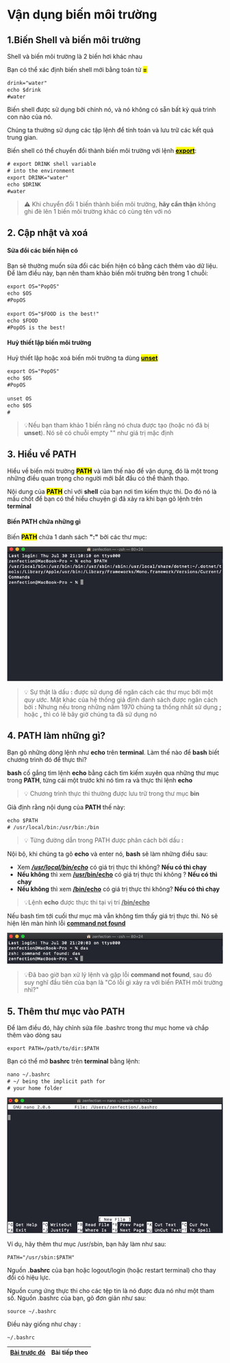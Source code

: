 # Vận dụng biến môi trường

## 1.Biến Shell và biến môi trường

Shell và biến môi trường là 2 biến hơi khác nhau

Bạn có thể xác định biến shell mới bằng toán tử **<mark>=</mark>**

```shell
drink="water"
echo $drink
#water
```

Biến shell được sử dụng bởi chính nó, và  nó không có sẵn bất kỳ quá trình con nào của nó.

Chúng ta thường sử dụng các tập lệnh để tính toán và lưu trữ các kết quả trung gian.

Biến shell có thể chuyển đổi thành biến môi trường với lệnh **<mark><u>export</u></mark>**:

```shell
# export DRINK shell variable
# into the environment
export DRINK="water"
echo $DRINK
#water
```

> ⚠️ Khi chuyển đổi 1 biến thành biến môi trường, **hãy cẩn thận** không ghi đè lên 1 biến môi trường khác có cùng tên với nó

## 2. Cập nhật và xoá

#### Sửa đổi các biến hiện có

Bạn sẽ thường muốn sửa đổi các biến hiện có bằng cách thêm vào dữ liệu. Để làm điều này, bạn nên tham khảo biến môi trường bên trong 1 chuỗi: 

```shell
export OS="PopOS"
echo $OS
#PopOS

export OS="$FOOD is the best!"
echo $FOOD
#PopOS is the best!
```

#### Huỷ thiết lập biến môi trường

Huỷ thiết lập hoặc xoá biến môi trường ta dùng **<mark><u>unset</u></mark>**

```shell
export OS="PopOS"
echo $OS
#PopOS

unset OS
echo $OS
#
```

> 💡Nếu bạn tham khảo 1 biến rằng nó chưa được tạo (hoặc nó đã bị **unset**). Nó sẽ có chuỗi empty "" như giá trị mặc định

## 3. Hiểu về PATH

Hiểu về biến môi trường **<mark>PATH</mark>** và làm thế nào để vận dụng, đó là một trong những điều quan trọng cho người mới bắt đầu có thể thành thạo.

Nội dung của **<mark>PATH</mark>** chỉ với **shell** của bạn nơi tìm kiếm thực thi. Do đó nó là mấu chốt để bạn có thể hiểu chuyện gì đã xảy ra khi bạn gõ lệnh trên **terminal** 

#### Biến PATH chứa những gì

Biến **<mark>PATH</mark>** chứa 1 danh sách **":"** bởi các thư mục:

<img src="https://raw.githubusercontent.com/Zenfection/Image/master/2020/07/30-21-20-24-A%CC%89nh%20chu%CC%A3p%20Ma%CC%80n%20hi%CC%80nh%202020-07-30%20lu%CC%81c%2021.20.20.png" title="" alt="Ảnh chụp Màn hình 2020-07-30 lúc 21.20.20.png" width="522">

> 💡 Sự thật là dấu **:** được sử dụng để ngăn cách các thư mục bởi một *quy ước*. Mặt khác của hệ thống giả định danh sách được ngăn cách bởi **:**  Nhưng nếu trong những năm 1970 chúng ta thống nhất sử dụng **;** hoặc **,** thì có lẽ bây giờ chúng ta đã sử dụng nó

## 4. PATH làm những gì?

Bạn gõ những dòng lệnh như **echo** trên **terminal**. Làm thế nào để **bash** biết chương trình đó để thực thi?

**bash** cố gắng tìm lệnh **echo** bằng cách tìm kiếm xuyên qua những thư mục trong **PATH**, từng cái một trước khi nó tìm ra và thực thi lệnh **echo**

> 💡 Chương trình thực thi thường được lưu trữ trong thư mục **bin**

Giả định rằng nội dụng của **PATH** thế này:

```shell
echo $PATH
# /usr/local/bin:/usr/bin:/bin
```

> 💡 Từng đường dẫn trong PATH được phân cách bởi dấu **:**

Nội bộ, khi chúng ta gõ **echo** và enter nó, **bash** sẽ làm những điều sau:

- Xem ***<u>/usr/local/bin/echo</u>*** có giá trị thực thi không? **Nếu có thì chạy**
- **Nếu không** thì xem **<u>/usr/bin/echo</u>** có giá trị thực thi không ? **Nếu có thì chạy**
- **Nếu không** thì xem **<u>/bin/echo</u>** có giá trị thực thi không? **Nếu có thì chạy**

> 💡Lệnh **echo** được thực thi tại vị trí **<u>/bin/echo</u>**

Nếu bash tìm tới cuối thư mục mà vẫn không tìm thấy giá trị thực thi. Nó sẽ hiện lên màn hình lỗi **<u>command not found</u>**

![Ảnh chụp Màn hình 2020-07-30 lúc 21.38.26.png](https://raw.githubusercontent.com/Zenfection/Image/master/2020/07/30-21-38-30-A%CC%89nh%20chu%CC%A3p%20Ma%CC%80n%20hi%CC%80nh%202020-07-30%20lu%CC%81c%2021.38.26.png)

> 💡Đã bao giờ bạn xử lý lệnh và gặp lỗi **command not found**, sau đó suy nghĩ đầu tiên của bạn là "Có lỗi gì xảy ra với biến PATH môi trường nhỉ?"

## 5. Thêm thư mục vào PATH

Để làm điều đó, hãy chỉnh sửa file .bashrc trong thư mục home và chắp thêm vào dòng sau

```shell
export PATH=/path/to/dir:$PATH
```

Bạn có thể mở **bashrc** trên **terminal** bằng lệnh:

```shell
nano ~/.bashrc
# ~/ being the implicit path for
# your home folder
```

<img src="https://raw.githubusercontent.com/Zenfection/Image/master/2020/07/30-21-46-34-A%CC%89nh%20chu%CC%A3p%20Ma%CC%80n%20hi%CC%80nh%202020-07-30%20lu%CC%81c%2021.46.30.png" title="" alt="Ảnh chụp Màn hình 2020-07-30 lúc 21.46.30.png" width="549">

Ví dụ, hãy thêm thư mục /usr/sbin, bạn hãy làm như sau:

```shell
PATH="/usr/sbin:$PATH"
```

Nguồn **.bashrc** của bạn hoặc logout/login (hoặc restart terminal) cho thay đổi có hiệu lực.

Nguồn cung ứng thực thi cho các tệp tin là nó được đưa nó như một tham số. Nguồn .bashrc của bạn, gõ đơn giản như sau:

```shell
source ~/.bashrc
```

Điều này giống như chạy :

```shell
~/.bashrc
```

| [Bài trước đó](https://github.com/Zenfection/Linux/blob/master/2.Biến%20môi%20trường.md) | Bài tiếp theo |
| ---------------------------------------------------------------------------------------- |:------------- |
